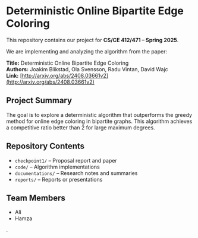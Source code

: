 # Deterministic Online Bipartite Edge Coloring

This repository contains our project for **CS/CE 412/471 – Spring 2025**.

We are implementing and analyzing the algorithm from the paper:

**Title:** Deterministic Online Bipartite Edge Coloring  
**Authors:** Joakim Blikstad, Ola Svensson, Radu Vintan, David Wajc  
**Link:** [http://arxiv.org/abs/2408.03661v2](http://arxiv.org/abs/2408.03661v2)

## Project Summary

The goal is to explore a deterministic algorithm that outperforms the greedy method for online edge coloring in bipartite graphs. This algorithm achieves a competitive ratio better than 2 for large maximum degrees.

## Repository Contents

- `checkpoint1/` – Proposal report and paper
- `code/` – Algorithm implementations
- `documentations/` – Research notes and summaries
- `reports/` – Reports or presentations

## Team Members

- Ali  
- Hamza  

.
